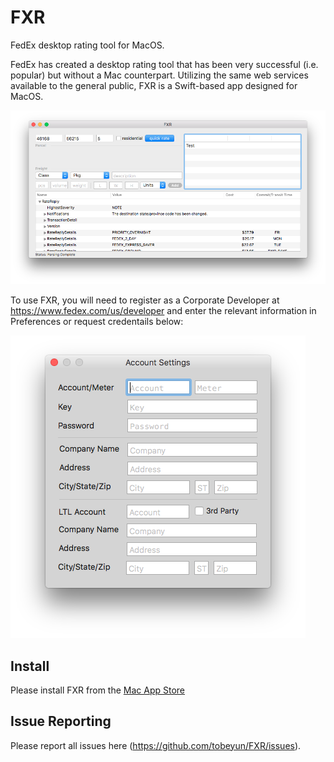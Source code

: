 # FXR
FedEx desktop rating tool for MacOS.

FedEx has created a desktop rating tool that has been very successful (i.e. popular) but without a Mac counterpart. Utilizing the same web services available to the general public, FXR is a Swift-based app designed for MacOS.

![Screen Shot](/images/ScreenShot.png)

To use FXR, you will need to register as a Corporate Developer at https://www.fedex.com/us/developer and enter the relevant information in Preferences or request credentails below:

![Prefs](/images/prefs.png)

## Install
Please install FXR from the [Mac App Store](https://itunes.apple.com/us/app/fxr/id1229799985?mt=12)

## Issue Reporting
Please report all issues here (https://github.com/tobeyun/FXR/issues).
